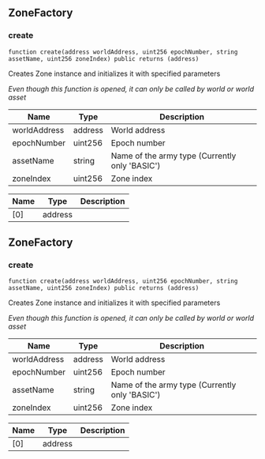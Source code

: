 ## ZoneFactory








### create

```solidity
function create(address worldAddress, uint256 epochNumber, string assetName, uint256 zoneIndex) public returns (address)
```

Creates Zone instance and initializes it with specified parameters

_Even though this function is opened, it can only be called by world or world asset_

| Name | Type | Description |
| ---- | ---- | ----------- |
| worldAddress | address | World address |
| epochNumber | uint256 | Epoch number |
| assetName | string | Name of the army type (Currently only 'BASIC') |
| zoneIndex | uint256 | Zone index |

| Name | Type | Description |
| ---- | ---- | ----------- |
| [0] | address |  |


## ZoneFactory








### create

```solidity
function create(address worldAddress, uint256 epochNumber, string assetName, uint256 zoneIndex) public returns (address)
```

Creates Zone instance and initializes it with specified parameters

_Even though this function is opened, it can only be called by world or world asset_

| Name | Type | Description |
| ---- | ---- | ----------- |
| worldAddress | address | World address |
| epochNumber | uint256 | Epoch number |
| assetName | string | Name of the army type (Currently only 'BASIC') |
| zoneIndex | uint256 | Zone index |

| Name | Type | Description |
| ---- | ---- | ----------- |
| [0] | address |  |


